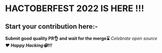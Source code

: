 # HACTOBERFEST 2022 IS HERE !!!
## Start  your contribution here:-
**Submit good quality PR👌 and wait for the merge⌛** 
_Celebrate open source❤️_
***Happy Hacking😁!!!*** 
